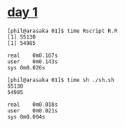 # [day 1](https://adventofcode.com/2023/day/1)

```
[phil@arasaka 01]$ time Rscript R.R 
[1] 55130
[1] 54985

real	0m0.167s
user	0m0.143s
sys	0m0.026s
```

```
[phil@arasaka 01]$ time sh ./sh.sh 
55130
54985

real	0m0.018s
user	0m0.021s
sys	0m0.004s
```
